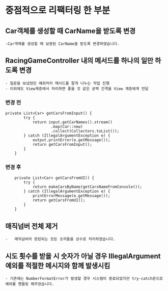# 중점적으로 리팩터링 한 부분

## Car객체를 생성할 때 CarName을 받도록 변경

    -Car객체를 생성할 때 보증된 CarName을 받도록 변경하였습니다.

## RacingGameController 내의 메서드를 하나의 일만 하도록 변경

    - 질문을 보냈었던 예외처리 메서드를 잘게 나누는 작업 진행
    - 이외에도 View계층에서 처리하면 좋을 것 같은 공백 간격을 View 계층에게 전달

### 변경 전

```
private List<Car> getCarsFromInput() {
        try {
            return input.getCarNames().stream()
                    .map(Car::new)
                    .collect(Collectors.toList());
        } catch (IllegalArgumentException e) {
            output.printError(e.getMessage());
            return getCarsFromInput();
        }
    }
```

### 변경 후

```
    private List<Car> getCarsFromUI() {
        try {
            return makeCarsByName(getCarsNameFromConsole());
        } catch (IllegalArgumentException e) {
            printErrorMessage(e.getMessage());
            return getCarsFromUI();
        }
    }
```

## 매직넘버 전체 제거

    -   매직넘버라 판된되는 모든 숫자들을 상수로 처리하였습니다.

## 시도 횟수를 받을 시 숫자가 아닐 경우 IllegalArgument 예외를 적절한 메시지와 함께 발생시킴

    - 기존에는 NumberFormatError가 발생할 경우 시스템이 종료되었지만 try-catch문으로 예외를 핸들링 해주었습니다.
